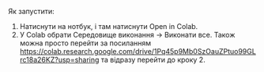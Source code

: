 Як запустити:
1. Натиснути на нотбук, і там натиснути Open in Colab.
2. У Colab обрати Середовище виконання -> Виконати все.
Також можна просто перейти за посиланням
https://colab.research.google.com/drive/1Pq45p9Mb0SzOauZPtuo99GLrc18a26KZ?usp=sharing
та відразу перейти до кроку 2.
